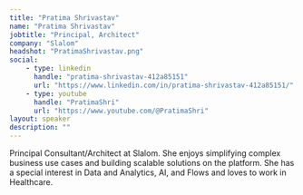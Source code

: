 ```yaml
---
title: "Pratima Shrivastav"
name: "Pratima Shrivastav"
jobtitle: "Principal, Architect"
company: "Slalom"
headshot: "PratimaShrivastav.png"
social:
    - type: linkedin
      handle: "pratima-shrivastav-412a85151"
      url: "https://www.linkedin.com/in/pratima-shrivastav-412a85151/"
    - type: youtube
      handle: "PratimaShri"
      url: "https://www.youtube.com/@PratimaShri"
layout: speaker
description: ""
---
```


 Principal Consultant/Architect at Slalom. She enjoys simplifying complex business use cases and building scalable solutions on the platform. She has a special interest in Data and Analytics, AI, and Flows and loves to work in Healthcare.
